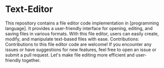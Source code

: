 # Text-Editor
This repository contains a file editor code implementation in [programming language]. It provides a user-friendly interface for opening, editing, and saving files in various formats. With this file editor, users can easily create, modify, and manipulate text-based files with ease.
Contributions:
Contributions to this file editor code are welcome! If you encounter any issues or have suggestions for new features, feel free to open an issue or submit a pull request. Let's make file editing more efficient and user-friendly together.
